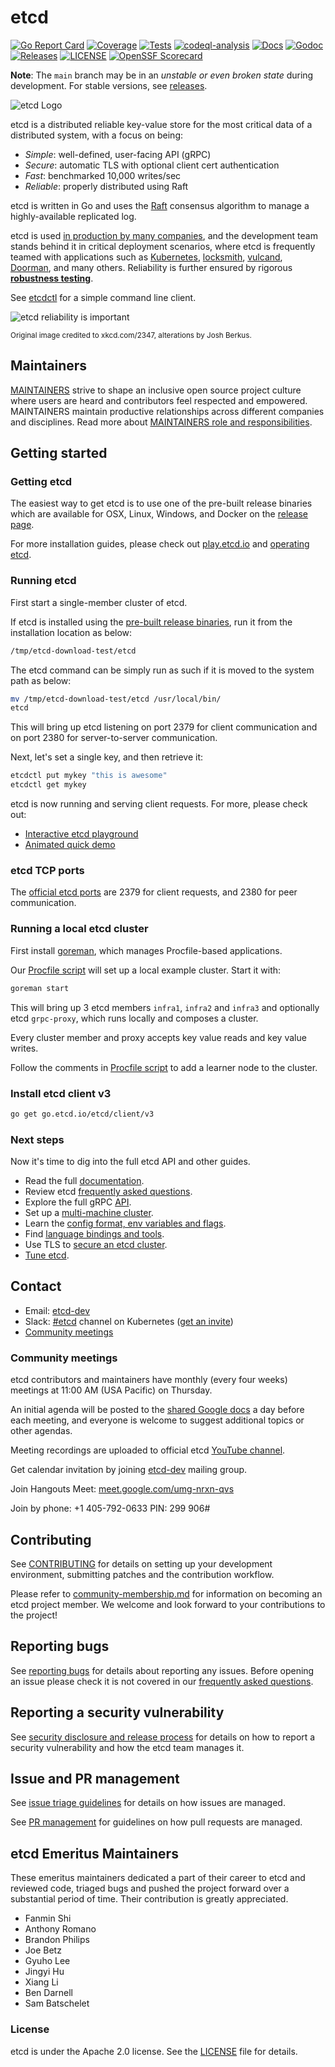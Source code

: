 # etcd

[![Go Report Card](https://goreportcard.com/badge/github.com/etcd-io/etcd?style=flat-square)](https://goreportcard.com/report/github.com/etcd-io/etcd)
[![Coverage](https://codecov.io/gh/etcd-io/etcd/branch/main/graph/badge.svg)](https://app.codecov.io/gh/etcd-io/etcd/tree/main)
[![Tests](https://github.com/etcd-io/etcd/actions/workflows/tests.yaml/badge.svg)](https://github.com/etcd-io/etcd/actions/workflows/tests.yaml)
[![codeql-analysis](https://github.com/etcd-io/etcd/actions/workflows/codeql-analysis.yml/badge.svg)](https://github.com/etcd-io/etcd/actions/workflows/codeql-analysis.yml)
[![Docs](https://img.shields.io/badge/docs-latest-green.svg)](https://etcd.io/docs)
[![Godoc](http://img.shields.io/badge/go-documentation-blue.svg?style=flat-square)](https://godoc.org/github.com/etcd-io/etcd)
[![Releases](https://img.shields.io/github/release/etcd-io/etcd/all.svg?style=flat-square)](https://github.com/etcd-io/etcd/releases)
[![LICENSE](https://img.shields.io/github/license/etcd-io/etcd.svg?style=flat-square)](https://github.com/etcd-io/etcd/blob/main/LICENSE)
[![OpenSSF Scorecard](https://api.securityscorecards.dev/projects/github.com/etcd-io/etcd/badge)](https://api.securityscorecards.dev/projects/github.com/etcd-io/etcd)

**Note**: The `main` branch may be in an *unstable or even broken state* during development. For stable versions, see [releases][github-release].

![etcd Logo](logos/etcd-horizontal-color.svg)

etcd is a distributed reliable key-value store for the most critical data of a distributed system, with a focus on being:

* *Simple*: well-defined, user-facing API (gRPC)
* *Secure*: automatic TLS with optional client cert authentication
* *Fast*: benchmarked 10,000 writes/sec
* *Reliable*: properly distributed using Raft

etcd is written in Go and uses the [Raft][] consensus algorithm to manage a highly-available replicated log.

etcd is used [in production by many companies](./ADOPTERS.md), and the development team stands behind it in critical deployment scenarios, where etcd is frequently teamed with applications such as [Kubernetes][k8s], [locksmith][], [vulcand][], [Doorman][], and many others. Reliability is further ensured by rigorous [**robustness testing**](https://github.com/etcd-io/etcd/tree/main/tests/robustness).

See [etcdctl][etcdctl] for a simple command line client.

![etcd reliability is important](logos/etcd-xkcd-2347.png)

<sub>Original image credited to  xkcd.com/2347, alterations by Josh Berkus.</sub>

[raft]: https://raft.github.io/
[k8s]: http://kubernetes.io/
[doorman]: https://github.com/youtube/doorman
[locksmith]: https://github.com/coreos/locksmith
[vulcand]: https://github.com/vulcand/vulcand
[etcdctl]: https://github.com/etcd-io/etcd/tree/main/etcdctl

## Maintainers

[MAINTAINERS](MAINTAINERS) strive to shape an inclusive open source project culture where users are heard and contributors feel respected and empowered. MAINTAINERS maintain productive relationships across different companies and disciplines. Read more about [MAINTAINERS role and responsibilities](Documentation/contributor-guide/community-membership.md#maintainers).

## Getting started

### Getting etcd

The easiest way to get etcd is to use one of the pre-built release binaries which are available for OSX, Linux, Windows, and Docker on the [release page][github-release].

For more installation guides, please check out [play.etcd.io](http://play.etcd.io) and [operating etcd](https://etcd.io/docs/latest/op-guide).

[github-release]: https://github.com/etcd-io/etcd/releases

### Running etcd

First start a single-member cluster of etcd.

If etcd is installed using the [pre-built release binaries][github-release], run it from the installation location as below:

```bash
/tmp/etcd-download-test/etcd
```

The etcd command can be simply run as such if it is moved to the system path as below:

```bash
mv /tmp/etcd-download-test/etcd /usr/local/bin/
etcd
```

This will bring up etcd listening on port 2379 for client communication and on port 2380 for server-to-server communication.

Next, let's set a single key, and then retrieve it:

```bash
etcdctl put mykey "this is awesome"
etcdctl get mykey
```

etcd is now running and serving client requests. For more, please check out:

* [Interactive etcd playground](http://play.etcd.io)
* [Animated quick demo](https://etcd.io/docs/latest/demo)

### etcd TCP ports

The [official etcd ports][iana-ports] are 2379 for client requests, and 2380 for peer communication.

[iana-ports]: http://www.iana.org/assignments/service-names-port-numbers/service-names-port-numbers.txt

### Running a local etcd cluster

First install [goreman](https://github.com/mattn/goreman), which manages Procfile-based applications.

Our [Procfile script](./Procfile) will set up a local example cluster. Start it with:

```bash
goreman start
```

This will bring up 3 etcd members `infra1`, `infra2` and `infra3` and optionally etcd `grpc-proxy`, which runs locally and composes a cluster.

Every cluster member and proxy accepts key value reads and key value writes.

Follow the comments in [Procfile script](./Procfile) to add a learner node to the cluster.

### Install etcd client v3

```bash
go get go.etcd.io/etcd/client/v3
```

### Next steps

Now it's time to dig into the full etcd API and other guides.

* Read the full [documentation].
* Review etcd [frequently asked questions].
* Explore the full gRPC [API].
* Set up a [multi-machine cluster][clustering].
* Learn the [config format, env variables and flags][configuration].
* Find [language bindings and tools][integrations].
* Use TLS to [secure an etcd cluster][security].
* [Tune etcd][tuning].

[documentation]: https://etcd.io/docs/latest
[api]: https://etcd.io/docs/latest/learning/api
[clustering]: https://etcd.io/docs/latest/op-guide/clustering
[configuration]: https://etcd.io/docs/latest/op-guide/configuration
[integrations]: https://etcd.io/docs/latest/integrations
[security]: https://etcd.io/docs/latest/op-guide/security
[tuning]: https://etcd.io/docs/latest/tuning

## Contact

* Email: [etcd-dev](https://groups.google.com/forum/?hl=en#!forum/etcd-dev)
* Slack: [#etcd](https://kubernetes.slack.com/messages/C3HD8ARJ5/details/) channel on Kubernetes ([get an invite](http://slack.kubernetes.io/))
* [Community meetings](#community-meetings)

### Community meetings

etcd contributors and maintainers have monthly (every four weeks) meetings at 11:00 AM (USA Pacific) on Thursday.

An initial agenda will be posted to the [shared Google docs][shared-meeting-notes] a day before each meeting, and everyone is welcome to suggest additional topics or other agendas.

Meeting recordings are uploaded to official etcd [YouTube channel].

Get calendar invitation by joining [etcd-dev](https://groups.google.com/forum/?hl=en#!forum/etcd-dev) mailing group.

Join Hangouts Meet: [meet.google.com/umg-nrxn-qvs](https://meet.google.com/umg-nrxn-qvs)

Join by phone: +1 405-792-0633‬ PIN: ‪299 906‬#

[shared-meeting-notes]: https://docs.google.com/document/d/16XEGyPBisZvmmoIHSZzv__LoyOeluC5a4x353CX0SIM/edit
[YouTube channel]: https://www.youtube.com/channel/UC7tUWR24I5AR9NMsG-NYBlg

## Contributing

See [CONTRIBUTING](CONTRIBUTING.md) for details on setting up your development environment, submitting patches and the contribution workflow.

Please refer to [community-membership.md](Documentation/contributor-guide/community-membership.md#member) for information on becoming an etcd project member.  We welcome and look forward to your contributions to the project!

## Reporting bugs

See [reporting bugs](https://github.com/etcd-io/etcd/blob/main/Documentation/contributor-guide/reporting_bugs.md) for details about reporting any issues. Before opening an issue please check it is not covered in our [frequently asked questions].

[frequently asked questions]: https://etcd.io/docs/latest/faq

## Reporting a security vulnerability

See [security disclosure and release process](security/README.md) for details on how to report a security vulnerability and how the etcd team manages it.

## Issue and PR management

See [issue triage guidelines](https://github.com/etcd-io/etcd/blob/main/Documentation/contributor-guide/triage_issues.md) for details on how issues are managed.

See [PR management](https://github.com/etcd-io/etcd/blob/main/Documentation/contributor-guide/triage_prs.md) for guidelines on how pull requests are managed.

## etcd Emeritus Maintainers

These emeritus maintainers dedicated a part of their career to etcd and reviewed code, triaged bugs and pushed the project forward over a substantial period of time. Their contribution is greatly appreciated.

* Fanmin Shi
* Anthony Romano
* Brandon Philips
* Joe Betz
* Gyuho Lee
* Jingyi Hu
* Xiang Li
* Ben Darnell
* Sam Batschelet

### License

etcd is under the Apache 2.0 license. See the [LICENSE](LICENSE) file for details.
